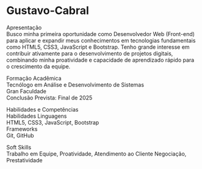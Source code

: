 # Gustavo-Cabral
Apresentação<br>
    Busco minha primeira oportunidade como Desenvolvedor Web (Front-end) para aplicar e
    expandir meus conhecimentos em tecnologias fundamentais como HTML5, CSS3, JavaScript e
    Bootstrap. Tenho grande interesse em contribuir ativamente para o desenvolvimento de projetos
    digitais, combinando minha proatividade e capacidade de aprendizado rápido para o crescimento
    da equipe.

Formação Acadêmica<br>
    Tecnólogo em Análise e Desenvolvimento de Sistemas<br>
    Gran Faculdade<br>
    Conclusão Prevista: Final de 2025<br>

Habilidades e Competências<br>
    Habilidades Linguagens<br>
    HTML5, CSS3, JavaScript, Bootstrap<br>
    Frameworks<br>
    Git, GitHub<br>

Soft Skills<br>
    Trabalho em Equipe, Proatividade, Atendimento ao Cliente Negociação, Prestatividade